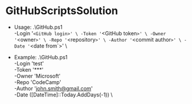 # GitHubScriptsSolution

- Usage: .\GitHub.ps1 \
      -Login '`<GitHub login>' \
      -Token '`<GitHub token`>' \
      -Owner '`<owner`>' \
      -Repo '`<repository`>' \
      -Author '`<commit author`>' \
      -Date '`<date from`>' \
  
- Example: .\GitHub.ps1 \
      -Login 'test' \
      -Token '***' \
      -Owner 'Microsoft' \
      -Repo 'CodeCamp' \
      -Author 'john.smith@gmail.com' \
      -Date ([DateTime]::Today.AddDays(-1)) \
